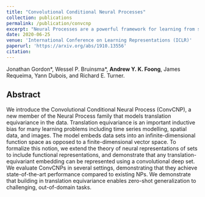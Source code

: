 ```yaml
---
title: "Convolutional Conditional Neural Processes"
collection: publications
permalink: /publication/convcnp
excerpt: "Neural Processes are a powerful framework for learning from small datasets in the presence of uncertainty. This work adds convolutional structure to the Neural Process family. Together with my co-authors [Yann Dubois](https://yanndubs.github.io/about/) and [Jonathan Gordon](https://gordonjo.github.io/), we wrote a [blog](https://yanndubs.github.io/Neural-Process-Family/text/Intro.html) explaining what Neural Processes are. It also includes code to run many different Neural Process models."
date: 2020-06-25
venue: 'International Conference on Learning Representations (ICLR)'
paperurl: 'https://arxiv.org/abs/1910.13556'
citation:
---
```


Jonathan Gordon\*, Wessel P. Bruinsma\*, **Andrew Y. K. Foong**, James Requeima, Yann Dubois, and Richard E. Turner.

## Abstract
We introduce the Convolutional Conditional Neural Process (ConvCNP), a new member of the Neural Process family that models translation equivariance in the data. Translation equivariance is an important inductive bias for many learning problems including time series modelling, spatial data, and images. The model embeds data sets into an infinite-dimensional function space as opposed to a finite-dimensional vector space. To formalize this notion, we extend the theory of neural representations of sets to include functional representations, and demonstrate that any translation-equivariant embedding can be represented using a convolutional deep set. We evaluate ConvCNPs in several settings, demonstrating that they achieve state-of-the-art performance compared to existing NPs. We demonstrate that building in translation equivariance enables zero-shot generalization to challenging, out-of-domain tasks.
</details>
